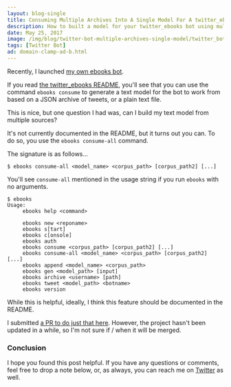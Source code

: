 ```yaml
---
layout: blog-single
title: Consuming Multiple Archives Into A Single Model For A twitter_ebooks Bot
description: How to built a model for your twitter_ebooks bot using multiple archives
date: May 25, 2017
image: /img/blog/twitter-bot-multiple-archives-single-model/twitter_bot_code.jpg
tags: [Twitter Bot]
ad: domain-clamp-ad-b.html
---
```


Recently, I launched [my own ebooks bot](https://github.com/mpchadwick/mage__ebooks).

If you read [the twitter_ebooks README](https://github.com/mispy/twitter_ebooks/blob/75566103d45ef116a947aa8321304672e04af2b2/README.md), you'll see that you can use the command `ebooks consume` to generate a text model for the bot to work from based on a JSON archive of tweets, or a plain text file.

This is nice, but one question I had was, can I build my text model from multiple sources? 

<!-- excerpt_separator -->

It's not currently documented in the README, but it turns out you can. To do so, you use the `ebooks consume-all` command. 

The signature is as follows...

```
$ ebooks consume-all <model_name> <corpus_path> [corpus_path2] [...]
```

You'll see `consume-all` mentioned in the usage string if you run `ebooks` with no arguments.

```
$ ebooks
Usage:
     ebooks help <command>

     ebooks new <reponame>
     ebooks s[tart]
     ebooks c[onsole]
     ebooks auth
     ebooks consume <corpus_path> [corpus_path2] [...]
     ebooks consume-all <model_name> <corpus_path> [corpus_path2] [...]
     ebooks append <model_name> <corpus_path>
     ebooks gen <model_path> [input]
     ebooks archive <username> [path]
     ebooks tweet <model_path> <botname>
     ebooks version
```

While this is helpful, ideally, I think this feature should be documented in the README.

I submitted [a PR to do just that here](https://github.com/mispy/twitter_ebooks/pull/140). However, the project hasn't been updated in a while, so I'm not sure if / when it will be merged.

### Conclusion

I hope you found this post helpful. If you have any questions or comments, feel free to drop a note below, or, as always, you can reach me on [Twitter](http://twitter.com/maxpchadwick) as well.
